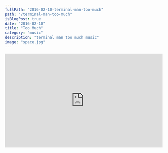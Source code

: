 ```yaml
---
fullPath: "2016-02-10-terminal-man-too-much"
path: "/terminal-man-too-much"
isBlogPost: true
date: "2016-02-10"
title: "Too Much"
category: "music"
description: "terminal man too much music"
image: "space.jpg"
---
```


<iframe width="100%" height="300" scrolling="no" frameborder="no" src="https://w.soundcloud.com/player/?url=https%3A//api.soundcloud.com/tracks/245527707&amp;color=%2300cc11&amp;auto_play=false&amp;hide_related=false&amp;show_comments=true&amp;show_user=true&amp;show_reposts=false&amp;visual=true"></iframe>